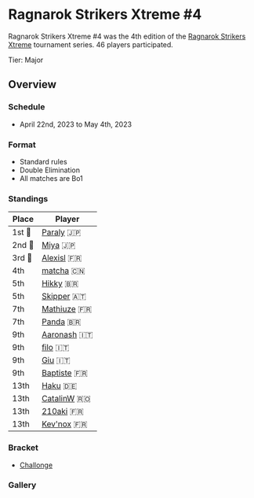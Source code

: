 # Ragnarok Strikers Xtreme #4

Ragnarok Strikers Xtreme #4 was the 4th edition of the [Ragnarok Strikers Xtreme](ragnaxmain.md) tournament series.
46 players participated.

Tier: Major

## Overview

### Schedule
- April 22nd, 2023 to May 4th, 2023

### Format
- Standard rules
- Double Elimination
- All matches are Bo1

### Standings

|Place|Player|
|-|-|
|1st :1st_place_medal:|[Paraly](../../players/japanese/paraly.md) :jp:|
|2nd :2nd_place_medal:|[Miya](../../players/japanese/miya.md) :jp:|
|3rd :3rd_place_medal:|[Alexisl](../../players/french/alexisl.md) :fr:|
|4th|[matcha](../../players/chinese/matcha.md) :cn:|
|5th|[Hikky](../../players/brazilian/hikky.md) :brazil:|
|5th|[Skipper](../../players/austrian/skipper.md) :austria:|
|7th|[Mathiuze](../../players/french/mathiuze.md) :fr:|
|7th|[Panda](../../players/brazilian/panda.md) :brazil:|
|9th|[Aaronash](../../players/italian/aaronash.md) :it:|
|9th|[filo](../../players/italian/filo.md) :it:|
|9th|[Giu](../../players/italian/giu.md) :it:|
|9th|[Baptiste](../../players/french/baptiste.md) :fr:|
|13th|[Haku](../../players/german/haku.md) :de:|
|13th|[CatalinW](../../players/romanian/catalinw.md) :romania:|
|13th|[210aki](../../players/french/210aki.md) :fr:|
|13th|[Kev'nox](../../players/french/kevnox.md) :fr:|

### Bracket
- [Challonge](https://challonge.com/53cuhqym)

### Gallery
